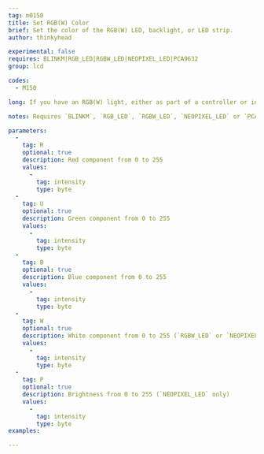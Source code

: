 ```yaml
---
tag: m0150
title: Set RGB(W) Color
brief: Set the color of the RGB(W) LED, backlight, or LED strip.
author: thinkyhead

experimental: false
requires: BLINKM|RGB_LED|RGBW_LED|NEOPIXEL_LED|PCA9632
group: lcd

codes:
  - M150

long: If you have an RGB(W) light, either as part of a controller or installed separately, the `M150` command can be used to set its color.

notes: Requires `BLINKM`, `RGB_LED`, `RGBW_LED`, `NEOPIXEL_LED` or `PCA9632`.

parameters:
  -
    tag: R
    optional: true
    description: Red component from 0 to 255
    values:
      -
        tag: intensity
        type: byte
  -
    tag: U
    optional: true
    description: Green component from 0 to 255
    values:
      -
        tag: intensity
        type: byte
  -
    tag: B
    optional: true
    description: Blue component from 0 to 255
    values:
      -
        tag: intensity
        type: byte
  -
    tag: W
    optional: true
    description: White component from 0 to 255 (`RGBW_LED` or `NEOPIXEL_LED` only)
    values:
      -
        tag: intensity
        type: byte
  -
    tag: P
    optional: true
    description: Brightness from 0 to 255 (`NEOPIXEL_LED` only)
    values:
      -
        tag: intensity
        type: byte
examples:

---
```


